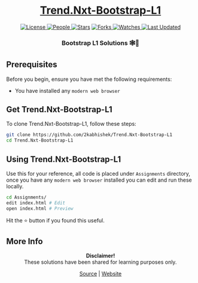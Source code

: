<div align="center">

<h1><a href="https://2kabhishek.github.io/Trend.Nxt-Bootstrap-L1">Trend.Nxt-Bootstrap-L1</a></h1>

<a href="https://github.com/2KAbhishek/Trend.Nxt-Bootstrap-L1/blob/main/LICENSE">
<img alt="License" src="https://img.shields.io/github/license/2kabhishek/Trend.Nxt-Bootstrap-L1?style=flat&color=eee&label="> </a>

<a href="https://github.com/2KAbhishek/Trend.Nxt-Bootstrap-L1/graphs/contributors">
<img alt="People" src="https://img.shields.io/github/contributors/2kabhishek/Trend.Nxt-Bootstrap-L1?style=flat&color=ffaaf2&label=People"> </a>

<a href="https://github.com/2KAbhishek/Trend.Nxt-Bootstrap-L1/stargazers">
<img alt="Stars" src="https://img.shields.io/github/stars/2kabhishek/Trend.Nxt-Bootstrap-L1?style=flat&color=98c379&label=Stars"></a>

<a href="https://github.com/2KAbhishek/Trend.Nxt-Bootstrap-L1/network/members">
<img alt="Forks" src="https://img.shields.io/github/forks/2kabhishek/Trend.Nxt-Bootstrap-L1?style=flat&color=66a8e0&label=Forks"> </a>

<a href="https://github.com/2KAbhishek/Trend.Nxt-Bootstrap-L1/watchers">
<img alt="Watches" src="https://img.shields.io/github/watchers/2kabhishek/Trend.Nxt-Bootstrap-L1?style=flat&color=f5d08b&label=Watches"> </a>

<a href="https://github.com/2KAbhishek/Trend.Nxt-Bootstrap-L1/pulse">
<img alt="Last Updated" src="https://img.shields.io/github/last-commit/2kabhishek/Trend.Nxt-Bootstrap-L1?style=flat&color=e06c75&label="> </a>

<h3>Bootstrap L1 Solutions 🕸🎨</h3>

</div>

## Prerequisites

Before you begin, ensure you have met the following requirements:

- You have installed any `modern web browser`

## Get Trend.Nxt-Bootstrap-L1

To clone Trend.Nxt-Bootstrap-L1, follow these steps:

```bash
git clone https://github.com/2kabhishek/Trend.Nxt-Bootstrap-L1
cd Trend.Nxt-Bootstrap-L1
```

## Using Trend.Nxt-Bootstrap-L1

Use this for your reference, all code is placed under `Assignments` directory, once you have any `modern web browser` installed you can edit and run these locally.

```bash
cd Assignments/
edit index.html # Edit
open index.html # Preview
```

Hit the ⭐ button if you found this useful.

## More Info

<div align="center">

<strong>Disclaimer!</strong><br>
These solutions have been shared for learning purposes only. <br>

<a href="https://github.com/2KAbhishek/Trend.Nxt-Bootstrap-L1">Source</a> |
<a href="https://2kabhishek.github.io/Trend.Nxt-Bootstrap-L1">Website</a>

</div>
